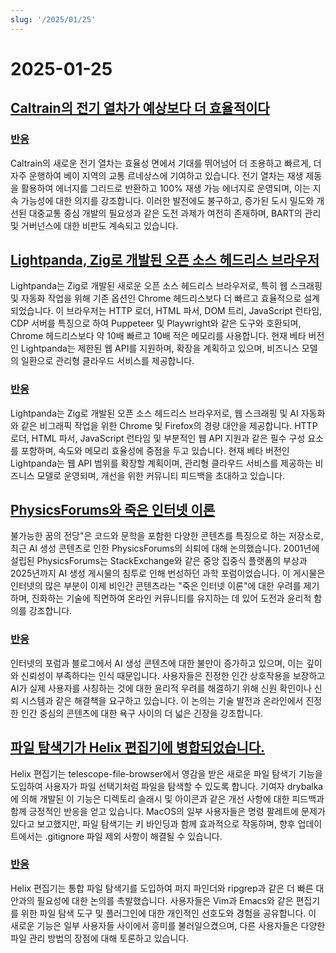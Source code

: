 ```yaml
---
slug: '/2025/01/25'
---
```


# 2025-01-25

## [Caltrain의 전기 열차가 예상보다 더 효율적이다](https://www.caltrain.com/news/caltrains-electric-fleet-more-efficient-expected)

### [반응](https://news.ycombinator.com/item?id=42818692)

Caltrain의 새로운 전기 열차는 효율성 면에서 기대를 뛰어넘어 더 조용하고 빠르게, 더 자주 운행하여 베이 지역의 교통 르네상스에 기여하고 있습니다. 전기 열차는 재생 제동을 활용하여 에너지를 그리드로 반환하고 100% 재생 가능 에너지로 운영되며, 이는 지속 가능성에 대한 의지를 강조합니다. 이러한 발전에도 불구하고, 증가된 도시 밀도와 개선된 대중교통 중심 개발의 필요성과 같은 도전 과제가 여전히 존재하며, BART의 관리 및 거버넌스에 대한 비판도 계속되고 있습니다.

## [Lightpanda, Zig로 개발된 오픈 소스 헤드리스 브라우저](https://github.com/lightpanda-io/browser)

Lightpanda는 Zig로 개발된 새로운 오픈 소스 헤드리스 브라우저로, 특히 웹 스크래핑 및 자동화 작업을 위해 기존 옵션인 Chrome 헤드리스보다 더 빠르고 효율적으로 설계되었습니다. 이 브라우저는 HTTP 로더, HTML 파서, DOM 트리, JavaScript 런타임, CDP 서버를 특징으로 하여 Puppeteer 및 Playwright와 같은 도구와 호환되며, Chrome 헤드리스보다 약 10배 빠르고 10배 적은 메모리를 사용합니다. 현재 베타 버전인 Lightpanda는 제한된 웹 API를 지원하며, 확장을 계획하고 있으며, 비즈니스 모델의 일환으로 관리형 클라우드 서비스를 제공합니다.

### [반응](https://news.ycombinator.com/item?id=42817439)

Lightpanda는 Zig로 개발된 오픈 소스 헤드리스 브라우저로, 웹 스크래핑 및 AI 자동화와 같은 비그래픽 작업을 위한 Chrome 및 Firefox의 경량 대안을 제공합니다. HTTP 로더, HTML 파서, JavaScript 런타임 및 부분적인 웹 API 지원과 같은 필수 구성 요소를 포함하며, 속도와 메모리 효율성에 중점을 두고 있습니다. 현재 베타 버전인 Lightpanda는 웹 API 범위를 확장할 계획이며, 관리형 클라우드 서비스를 제공하는 비즈니스 모델로 운영되며, 개선을 위한 커뮤니티 피드백을 초대하고 있습니다.

## [PhysicsForums와 죽은 인터넷 이론](https://hallofdreams.org/posts/physicsforums/)

불가능한 꿈의 전당"은 코드와 문학을 포함한 다양한 콘텐츠를 특징으로 하는 저장소로, 최근 AI 생성 콘텐츠로 인한 PhysicsForums의 쇠퇴에 대해 논의했습니다. 2001년에 설립된 PhysicsForums는 StackExchange와 같은 중앙 집중식 플랫폼의 부상과 2025년까지 AI 생성 게시물의 침투로 인해 번성하던 과학 포럼이었습니다. 이 게시물은 인터넷의 많은 부분이 이제 비인간 콘텐츠라는 "죽은 인터넷 이론"에 대한 우려를 제기하며, 진화하는 기술에 직면하여 온라인 커뮤니티를 유지하는 데 있어 도전과 윤리적 함의를 강조합니다.

### [반응](https://news.ycombinator.com/item?id=42816284)

인터넷의 포럼과 블로그에서 AI 생성 콘텐츠에 대한 불만이 증가하고 있으며, 이는 깊이와 신뢰성이 부족하다는 인식 때문입니다. 사용자들은 진정한 인간 상호작용을 보장하고 AI가 실제 사용자를 사칭하는 것에 대한 윤리적 우려를 해결하기 위해 신원 확인이나 신뢰 시스템과 같은 해결책을 요구하고 있습니다. 이 논의는 기술 발전과 온라인에서 진정한 인간 중심의 콘텐츠에 대한 욕구 사이의 더 넓은 긴장을 강조합니다.

## [파일 탐색기가 Helix 편집기에 병합되었습니다.](https://github.com/helix-editor/helix/pull/11285)

Helix 편집기는 telescope-file-browser에서 영감을 받은 새로운 파일 탐색기 기능을 도입하여 사용자가 파일 선택기처럼 파일을 탐색할 수 있도록 합니다. 기여자 drybalka에 의해 개발된 이 기능은 디렉토리 슬래시 및 아이콘과 같은 개선 사항에 대한 피드백과 함께 긍정적인 반응을 얻고 있습니다. MacOS의 일부 사용자들은 명령 팔레트에 문제가 있다고 보고했지만, 파일 탐색기는 키 바인딩과 함께 효과적으로 작동하며, 향후 업데이트에서는 .gitignore 파일 제외 사항이 해결될 수 있습니다.

### [반응](https://news.ycombinator.com/item?id=42818278)

Helix 편집기는 통합 파일 탐색기를 도입하여 퍼지 파인더와 ripgrep과 같은 더 빠른 대안과의 필요성에 대한 논의를 촉발했습니다. 사용자들은 Vim과 Emacs와 같은 편집기를 위한 파일 탐색 도구 및 플러그인에 대한 개인적인 선호도와 경험을 공유합니다. 이 새로운 기능은 일부 사용자들 사이에서 흥미를 불러일으켰으며, 다른 사용자들은 다양한 파일 관리 방법의 장점에 대해 토론하고 있습니다.

<head>
  <meta property="og:title" content="Caltrain의 전기 열차가 예상보다 더 효율적이다" />
  <meta property="og:type" content="website" />
  <meta property="og:image" content="https://og.cho.sh/api/og/?title=Caltrain%EC%9D%98%20%EC%A0%84%EA%B8%B0%20%EC%97%B4%EC%B0%A8%EA%B0%80%20%EC%98%88%EC%83%81%EB%B3%B4%EB%8B%A4%20%EB%8D%94%20%ED%9A%A8%EC%9C%A8%EC%A0%81%EC%9D%B4%EB%8B%A4&subheading=2025%EB%85%84%201%EC%9B%94%2025%EC%9D%BC%20%ED%86%A0%EC%9A%94%EC%9D%BC%3A%20%ED%95%B4%EC%BB%A4%EB%89%B4%EC%8A%A4%20%EC%9A%94%EC%95%BD" />
</head>
